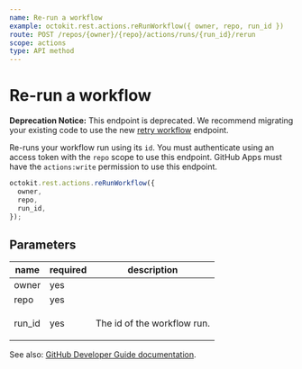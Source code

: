```yaml
---
name: Re-run a workflow
example: octokit.rest.actions.reRunWorkflow({ owner, repo, run_id })
route: POST /repos/{owner}/{repo}/actions/runs/{run_id}/rerun
scope: actions
type: API method
---
```


# Re-run a workflow

**Deprecation Notice:** This endpoint is deprecated.
We recommend migrating your existing code to use the new [retry workflow](https://docs.github.com/rest/reference/actions#retry-a-workflow) endpoint.

Re-runs your workflow run using its `id`. You must authenticate using
an access token with the `repo` scope to use this endpoint. GitHub Apps must have
the `actions:write` permission to use this endpoint.

```js
octokit.rest.actions.reRunWorkflow({
  owner,
  repo,
  run_id,
});
```

## Parameters

<table>
  <thead>
    <tr>
      <th>name</th>
      <th>required</th>
      <th>description</th>
    </tr>
  </thead>
  <tbody>
    <tr><td>owner</td><td>yes</td><td>

</td></tr>
<tr><td>repo</td><td>yes</td><td>

</td></tr>
<tr><td>run_id</td><td>yes</td><td>

The id of the workflow run.

</td></tr>
  </tbody>
</table>

See also: [GitHub Developer Guide documentation](https://docs.github.com/rest/reference/actions#re-run-a-workflow).
